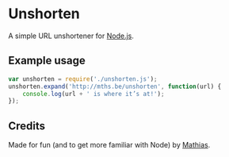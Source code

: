 # Unshorten

A simple URL unshortener for [Node.js](http://nodejs.org/).

## Example usage

```js
var unshorten = require('./unshorten.js');
unshorten.expand('http://mths.be/unshorten', function(url) {
	console.log(url + ' is where it’s at!');
});
```

## Credits

Made for fun (and to get more familiar with Node) by [Mathias](http://mathiasbynens.be/).